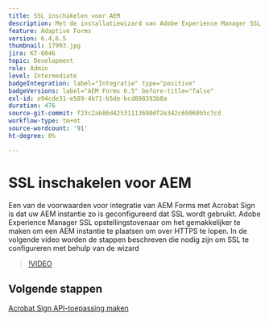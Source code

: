 ```yaml
---
title: SSL inschakelen voor AEM
description: Met de installatiewizard van Adobe Experience Manager SSL kunt u een AEM instellen die via HTTPS wordt uitgevoerd.
feature: Adaptive Forms
version: 6.4,6.5
thumbnail: 17993.jpg
jira: KT-6046
topic: Development
role: Admin
level: Intermediate
badgeIntegration: label="Integratie" type="positive"
badgeVersions: label="AEM Forms 6.5" before-title="false"
exl-id: e94cde31-e589-4b71-b5de-bcd898393b8a
duration: 476
source-git-commit: f23c2ab86d42531113690df2e342c65060b5c7cd
workflow-type: tm+mt
source-wordcount: '91'
ht-degree: 0%

---
```


# SSL inschakelen voor AEM

Een van de voorwaarden voor integratie van AEM Forms met Acrobat Sign is dat uw AEM instantie zo is geconfigureerd dat SSL wordt gebruikt. Adobe Experience Manager SSL opstellingstovenaar om het gemakkelijker te maken om een AEM instantie te plaatsen om over HTTPS te lopen.
In de volgende video worden de stappen beschreven die nodig zijn om SSL te configureren met behulp van de wizard

>[!VIDEO](https://video.tv.adobe.com/v/17993?learn=on)

## Volgende stappen

[Acrobat Sign API-toepassing maken](./create-adobe-sign-api-application.md)

